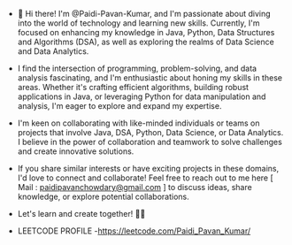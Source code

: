 - 👋 Hi there! I'm @Paidi-Pavan-Kumar, and I'm passionate about diving into the world of technology and learning new skills. Currently, I'm focused on enhancing my knowledge in Java, Python, Data Structures and Algorithms (DSA), as well as exploring the realms of Data Science and Data Analytics.

- I find the intersection of programming, problem-solving, and data analysis fascinating, and I'm enthusiastic about honing my skills in these areas. Whether it's crafting efficient algorithms, building robust applications in Java, or leveraging Python for data manipulation and analysis, I'm eager to explore and expand my expertise.

- I'm keen on collaborating with like-minded individuals or teams on projects that involve Java, DSA, Python, Data Science, or Data Analytics. I believe in the power of collaboration and teamwork to solve challenges and create innovative solutions.

- If you share similar interests or have exciting projects in these domains, I'd love to connect and collaborate! Feel free to reach out to me here [ Mail : paidipavanchowdary@gmail.com ] to discuss ideas, share knowledge, or explore potential collaborations.

- Let's learn and create together! 🚀✨

- LEETCODE PROFILE -https://leetcode.com/Paidi_Pavan_Kumar/

<!---
Paidi-Pavan-Kumar/Paidi-Pavan-Kumar is a ✨ special ✨ repository because its `README.md` (this file) appears on your GitHub profile.
You can click the Preview link to take a look at your changes.
--->
